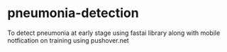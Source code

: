 # pneumonia-detection
To detect pneumonia at early stage using fastai library along with mobile notfication on training using pushover.net
